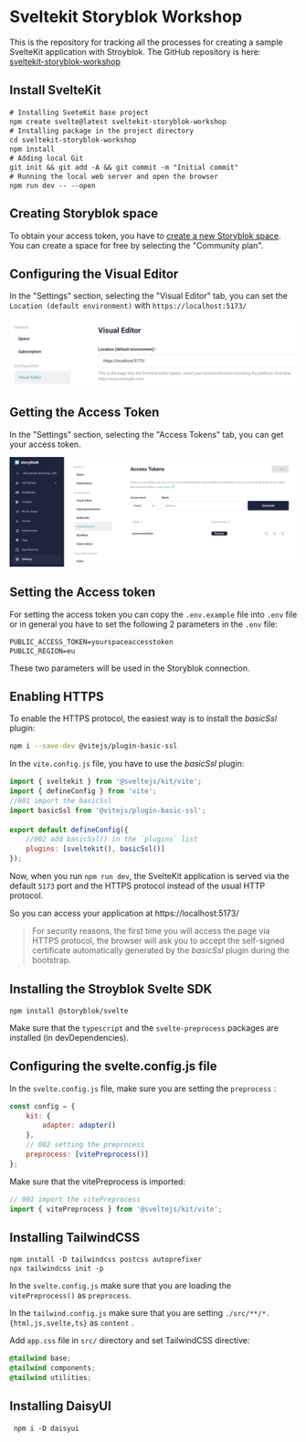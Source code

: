 # Sveltekit Storyblok Workshop

This is the repository for tracking all the processes for creating a sample SvelteKit application with Stroyblok.
The GitHub repository is here: [sveltekit-storyblok-workshop](https://github.com/roberto-butti/sveltekit-storyblok-workshop)

## Install SvelteKit

```shell
# Installing SveteKit base project
npm create svelte@latest sveltekit-storyblok-workshop
# Installing package in the project directory
cd sveltekit-storyblok-workshop
npm install
# Adding local Git
git init && git add -A && git commit -m "Initial commit"
# Running the local web server and open the browser
npm run dev -- --open
```

## Creating Storyblok space

To obtain your access token, you have to [create a new Storyblok space](https://app.storyblok.com/#/me/spaces/new).
You can create a space for free by selecting the "Community plan".

## Configuring the Visual Editor

In the "Settings" section, selecting the "Visual Editor" tab, you can set the `Location (default environment)` with `https://localhost:5173/`

![Visual Editor Settings](doc/settings-visual-editor.png)

## Getting the Access Token

In the "Settings" section, selecting the "Access Tokens" tab, you can get your access token.

![Getting the Access Token](doc/settings-access-token.png)

## Setting the Access token

For setting the access token you can copy the `.env.example` file into `.env` file or in general you have to set the following 2 parameters in the `.env` file:

```
PUBLIC_ACCESS_TOKEN=yourspaceaccesstoken
PUBLIC_REGION=eu
```

These two parameters will be used in the Storyblok connection.

## Enabling HTTPS

To enable the HTTPS protocol, the easiest way is to install the _basicSsl_ plugin:

```sh
npm i --save-dev @vitejs/plugin-basic-ssl
```

In the `vite.config.js` file, you have to use the _basicSsl_ plugin:

```js
import { sveltekit } from '@sveltejs/kit/vite';
import { defineConfig } from 'vite';
//001 import the basicSsl
import basicSsl from '@vitejs/plugin-basic-ssl';

export default defineConfig({
	//002 add basicSsl() in the `plugins` list
	plugins: [sveltekit(), basicSsl()]
});
```

Now, when you run `npm run dev`, the SvelteKit application is served via the default `5173` port and the HTTPS protocol instead of the usual HTTP protocol.

So you can access your application at https://localhost:5173/

> For security reasons, the first time you will access the page via HTTPS protocol, the browser will ask you to accept the self-signed certificate automatically generated by the _basicSsl_ plugin during the bootstrap.

## Installing the Stroyblok Svelte SDK

```
npm install @storyblok/svelte
```

Make sure that the `typescript` and the `svelte-preprocess` packages are installed (in devDependencies).

## Configuring the svelte.config.js file

In the `svelte.config.js` file, make sure you are setting the `preprocess` :

```js
const config = {
	kit: {
		adapter: adapter()
	},
	// 002 setting the preprocess
	preprocess: [vitePreprocess()]
};
```

Make sure that the vitePreprocess is imported:

```js
// 001 import the vitePreprocess
import { vitePreprocess } from '@sveltejs/kit/vite';
```

## Installing TailwindCSS

```shell
npm install -D tailwindcss postcss autoprefixer
npx tailwindcss init -p
```

In the `svelte.config.js` make sure that you are loading the `vitePreprocess()` as `preprocess`.

In the `tailwind.config.js` make sure that you are setting `./src/**/*.{html,js,svelte,ts}` as `content` .

Add `app.css` file in `src/` directory and set TailwindCSS directive:

```css
@tailwind base;
@tailwind components;
@tailwind utilities;
```

## Installing DaisyUI

```shell
 npm i -D daisyui
```
